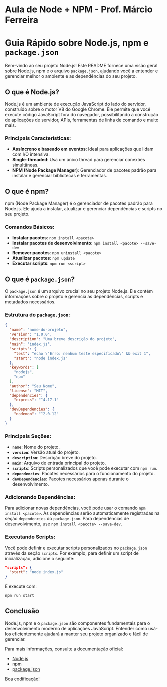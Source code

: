 
# Aula de Node + NPM - Prof. Márcio Ferreira
# Guia Rápido sobre Node.js, npm e `package.json`

Bem-vindo ao seu projeto Node.js! Este README fornece uma visão geral sobre Node.js, npm e o arquivo `package.json`, ajudando você a entender e gerenciar melhor o ambiente e as dependências do seu projeto.

## O que é Node.js?

Node.js é um ambiente de execução JavaScript do lado do servidor, construído sobre o motor V8 do Google Chrome. Ele permite que você execute código JavaScript fora do navegador, possibilitando a construção de aplicações de servidor, APIs, ferramentas de linha de comando e muito mais.

### Principais Características:
- **Assíncrono e baseado em eventos**: Ideal para aplicações que lidam com I/O intensiva.
- **Single-threaded**: Usa um único thread para gerenciar conexões simultâneas.
- **NPM (Node Package Manager)**: Gerenciador de pacotes padrão para instalar e gerenciar bibliotecas e ferramentas.

## O que é npm?

npm (Node Package Manager) é o gerenciador de pacotes padrão para Node.js. Ele ajuda a instalar, atualizar e gerenciar dependências e scripts no seu projeto.

### Comandos Básicos:
- **Instalar pacotes**: `npm install <pacote>`
- **Instalar pacotes de desenvolvimento**: `npm install <pacote> --save-dev`
- **Remover pacotes**: `npm uninstall <pacote>`
- **Atualizar pacotes**: `npm update`
- **Executar scripts**: `npm run <script>`

## O que é `package.json`?

O `package.json` é um arquivo crucial no seu projeto Node.js. Ele contém informações sobre o projeto e gerencia as dependências, scripts e metadados necessários.

### Estrutura do `package.json`:

```json
{
  "name": "nome-do-projeto",
  "version": "1.0.0",
  "description": "Uma breve descrição do projeto",
  "main": "index.js",
  "scripts": {
    "test": "echo \"Erro: nenhum teste especificado\" && exit 1",
    "start": "node index.js"
  },
  "keywords": [
    "nodejs",
    "npm"
  ],
  "author": "Seu Nome",
  "license": "MIT",
  "dependencies": {
    "express": "^4.17.1"
  },
  "devDependencies": {
    "nodemon": "^2.0.12"
  }
}
```

### Principais Seções:

- **`name`**: Nome do projeto.
- **`version`**: Versão atual do projeto.
- **`description`**: Descrição breve do projeto.
- **`main`**: Arquivo de entrada principal do projeto.
- **`scripts`**: Scripts personalizados que você pode executar com `npm run`.
- **`dependencies`**: Pacotes necessários para o funcionamento do projeto.
- **`devDependencies`**: Pacotes necessários apenas durante o desenvolvimento.

### Adicionando Dependências:

Para adicionar novas dependências, você pode usar o comando `npm install <pacote>`. As dependências serão automaticamente registradas na seção `dependencies` do `package.json`. Para dependências de desenvolvimento, use `npm install <pacote> --save-dev`.

### Executando Scripts:

Você pode definir e executar scripts personalizados no `package.json` através da seção `scripts`. Por exemplo, para definir um script de inicialização, adicione o seguinte:

```json
"scripts": {
  "start": "node index.js"
}
```

E execute com:

```bash
npm run start
```

## Conclusão

Node.js, npm e o `package.json` são componentes fundamentais para o desenvolvimento moderno de aplicações JavaScript. Entender como usá-los eficientemente ajudará a manter seu projeto organizado e fácil de gerenciar.

Para mais informações, consulte a documentação oficial:

- [Node.js](https://nodejs.org/)
- [npm](https://www.npmjs.com/)
- [package.json](https://docs.npmjs.com/cli/v8/configuring-npm/package-json)

Boa codificação!

